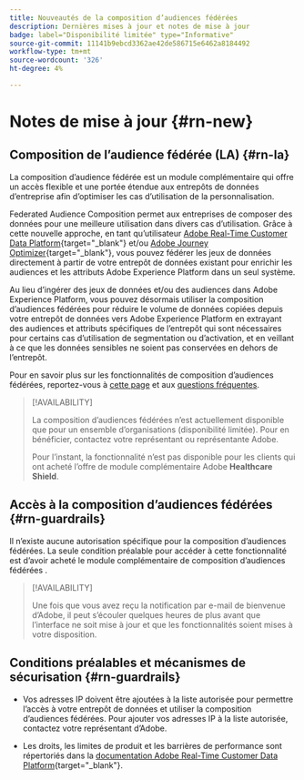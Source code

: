 ```yaml
---
title: Nouveautés de la composition d’audiences fédérées
description: Dernières mises à jour et notes de mise à jour
badge: label="Disponibilité limitée" type="Informative"
source-git-commit: 11141b9ebcd3362ae42de586715e6462a8184492
workflow-type: tm+mt
source-wordcount: '326'
ht-degree: 4%

---
```



# Notes de mise à jour {#rn-new}

## Composition de l’audience fédérée (LA) {#rn-la}

La composition d’audience fédérée est un module complémentaire qui offre un accès flexible et une portée étendue aux entrepôts de données d’entreprise afin d’optimiser les cas d’utilisation de la personnalisation.

Federated Audience Composition permet aux entreprises de composer des données pour une meilleure utilisation dans divers cas d’utilisation. Grâce à cette nouvelle approche, en tant qu’utilisateur [Adobe Real-Time Customer Data Platform](https://experienceleague.adobe.com/en/docs/experience-platform/segmentation/home){target="_blank"} et/ou [Adobe Journey Optimizer](https://experienceleague.adobe.com/fr/docs/journey-optimizer/using/ajo-home){target="_blank"}, vous pouvez fédérer les jeux de données directement à partir de votre entrepôt de données existant pour enrichir les audiences et les attributs Adobe Experience Platform dans un seul système.

Au lieu d’ingérer des jeux de données et/ou des audiences dans Adobe Experience Platform, vous pouvez désormais utiliser la composition d’audiences fédérées pour réduire le volume de données copiées depuis votre entrepôt de données vers Adobe Experience Platform en extrayant des audiences et attributs spécifiques de l’entrepôt qui sont nécessaires pour certains cas d’utilisation de segmentation ou d’activation, et en veillant à ce que les données sensibles ne soient pas conservées en dehors de l’entrepôt.

Pour en savoir plus sur les fonctionnalités de composition d’audiences fédérées, reportez-vous à [cette page](get-started.md) et aux [questions fréquentes](get-started.md#faq).

>[!AVAILABILITY]
>
>La composition d’audiences fédérées n’est actuellement disponible que pour un ensemble d’organisations (disponibilité limitée). Pour en bénéficier, contactez votre représentant ou représentante Adobe.
>
>Pour l’instant, la fonctionnalité n’est pas disponible pour les clients qui ont acheté l’offre de module complémentaire Adobe **Healthcare Shield**.

## Accès à la composition d’audiences fédérées {#rn-guardrails}

Il n’existe aucune autorisation spécifique pour la composition d’audiences fédérées. La seule condition préalable pour accéder à cette fonctionnalité est d’avoir acheté le module complémentaire de composition d’audiences fédérées .

>[!AVAILABILITY]
>
>Une fois que vous avez reçu la notification par e-mail de bienvenue d’Adobe, il peut s’écouler quelques heures de plus avant que l’interface ne soit mise à jour et que les fonctionnalités soient mises à votre disposition.
>

## Conditions préalables et mécanismes de sécurisation {#rn-guardrails}

* Vos adresses IP doivent être ajoutées à la liste autorisée pour permettre l’accès à votre entrepôt de données et utiliser la composition d’audiences fédérées. Pour ajouter vos adresses IP à la liste autorisée, contactez votre représentant d’Adobe.

* Les droits, les limites de produit et les barrières de performance sont répertoriés dans la [documentation Adobe Real-Time Customer Data Platform](https://experienceleague.adobe.com/en/docs/experience-platform/profile/guardrails){target="_blank"}.
